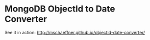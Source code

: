 # MongoDB ObjectId to Date Converter

See it in action: http://mschaeffner.github.io/objectid-date-converter/
